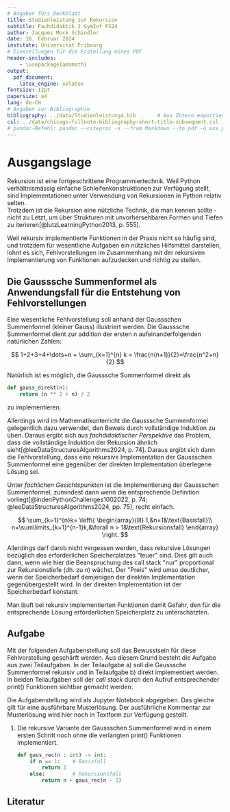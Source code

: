 ```yaml
---
# Angaben fürs Deckblatt
title: Studienleistung zur Rekursion
subtitle: Fachdidaktik 2 GymInf FS24
author: Jacques Mock Schindler
date: 16. Februar 2024
institute: Universität Fribourg
# Einstellungen für die Erstellung eines PDF
header-includes:
    - \usepackage{amsmath}
output:
  pdf_document:
    latex_engine: xelatex
fontsize: 12pt
papersize: a4
lang: de-CH
# Angaben zur Bibliographie
bibliography: ../data/Studienleistung4.bib       # Aus Zotero exportiertes Datenbankfile
csl: ../data/chicago-fullnote-bibliography-short-title-subsequent.csl       # Darstellung der bibliographischen Angaben
# pandoc-Befehl: pandoc --citeproc -s --from Markdown --to pdf -o xxx.pdf input.md
---
```


# Ausgangslage

Rekursion ist eine fortgeschrittene Programmiertechnik. Weil Python 
verhältnismässig einfache Schleifenkonstruktionen zur Verfügung stellt,
sind Implementationen unter Verwendung von Rekursionen in
Python relativ selten.  
Trotzdem ist die Rekursion eine nützliche Technik, die man kennen sollte
\- nicht zu Letzt, um über Strukturen mit unvorhersehbaren Formen und
Tiefen zu iterieren[@lutzLearningPython2013, p. 555].

Weil rekursiv implementierte Funktionen in der Praxis nicht so häufig
sind, und trotzdem für wesentliche Aufgaben ein nützliches Hilfsmittel
darstellen, lohnt es sich, Fehlvorstellungen im Zusammenhang
mit der rekursiven Implementierung von Funktionen aufzudecken und
richtig zu stellen.  

## Die Gausssche Summenformel als Anwendungsfall für die Entstehung von Fehlvorstellungen

Eine wesentliche Fehlvorstellung soll anhand der Gaussschen Summenformel
(kleiner Gauss) illustriert werden. Die Gausssche Summenformel dient zur
addition der ersten n aufeinanderfolgenden natürlichen Zahlen:

$$
1+2+3+4+\dots+n = \sum_{k=1}^{n} k = \frac{n(n+1)}{2}=\frac{n^2+n}{2}
$$

Natürlich ist es möglich, die Gausssche Summenformel direkt als

```Python
def gauss_direkt(n):
    return (n ** 2 + n) / 2
```

zu implementieren.  

Allerdings wird im Mathematikunterricht die Gausssche Summenformel
gelegentlich dazu verwendet, den Beweis durch vollständige Induktion zu
üben. Daraus ergibt sich aus *fachdidaktischer Perspektive* das Problem,
dass die vollständige Induktion der Rekursion ähnlich 
sieht[@leeDataStructuresAlgorithms2024, p. 74]. Daraus ergibt sich dann
die Fehlvorstellung, dass eine rekursive Implementation der Gaussschen
Summenformel eine gegenüber der direkten Implementation überlegene
Lösung sei.

Unter *fachlichen Gesichtspunkten* ist die Implementierung der
Gaussschen Summenformel, zumindest dann wenn die entsprechende
Definition vorliegt[@indenPythonChallenges1002022, p. 74;
@leeDataStructuresAlgorithms2024, pp. 75], 
recht einfach.

$$
\sum_{k=1}^{n}k=
\left\{
    \begin{array}{lll}
        1,&n=1&\text{Basisfall}\\
        n+\sum\limits_{k=1}^{n-1}k,&\forall n > 1&\text{Rekursionsfall}
    \end{array}
\right.
$$

Allerdings darf darob nicht vergessen werden, dass rekursive Lösungen
bezüglich des erforderlichen Speicherplatzes "teuer" sind. Dies gilt
auch dann, wenn wie hier die Beanspruchung des call stack "nur"
proportional zur Rekursionstiefe (dh. zu $n$) wächst. Der "Preis" wird
umso deutlicher, wenn der Speicherbedarf demjenigen der direkten
Implementation gegenübergestellt wird. In der direkten Implementation
ist der Speicherbedarf konstant.

Man läuft bei rekursiv implementierten Funktionen damit Gefahr, den für
die entsprechende Lösung erforderlichen Speicherplatz zu unterschätzten.


## Aufgabe

Mit der folgenden Aufgabenstellung soll das Bewusstsein für diese
Fehlvorstellung geschärft werden. Aus diesem Grund besteht die Aufgabe
aus zwei Teilaufgaben. In der Teilaufgabe a) soll die Gausssche
Summenformel rekursiv und in Teilaufgabe b) direkt implementiert werden.  
In beiden Teilaufgaben soll der *call stack* durch den Aufruf
entsprechender print() Funktionen sichtbar gemacht werden.

Die Aufgabenstellung wird als Jupyter Notebook abgegeben. Das gleiche
gilt für eine ausführbare Musterlösung. Der ausführliche Kommentar zur
Musterlösung wird hier noch in Textform zur Verfügung gestellt.

1. Die rekursive Variante der Gaussschen Summenformel wird in
   einem ersten Schritt noch ohne die verlangten print() Funktionen
   implementiert.  

   ```Python
   def gaus_rec(n : int) -> int:
       if n == 1:    # Basisfall
           return 1 
       else:         # Rekursionsfall
           return n + gaus_rec(n - 1) 
   ```

## Literatur

